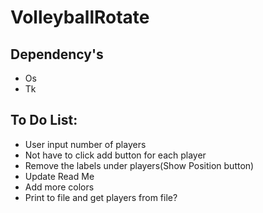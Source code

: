 # VolleyballRotate

## Dependency's
+ Os
+ Tk

## To Do List:
+ User input number of players
+ Not have to click add button for each player
+ Remove the labels under players(Show Position button)
+ Update Read Me
+ Add more colors
+ Print to file and get players from file?